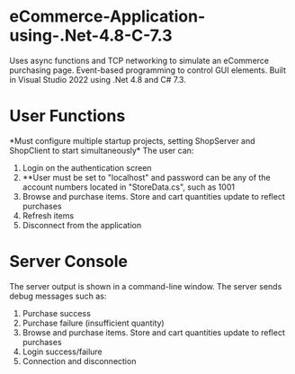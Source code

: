 # eCommerce-Application-using-.Net-4.8-C-7.3
Uses async functions and TCP networking to simulate an eCommerce purchasing page. Event-based programming to control GUI elements.
Built in Visual Studio 2022 using .Net 4.8 and C# 7.3.

<h1>User Functions</h1>
*Must configure multiple startup projects, setting ShopServer and ShopClient to start simultaneously*
The user can:
<ol>
  <li>Login on the authentication screen</li>
  <li>**User must be set to "localhost" and password can be any of the account numbers located in "StoreData.cs", such as 1001</li>
  <li>Browse and purchase items. Store and cart quantities update to reflect purchases</li>
  <li>Refresh items</li>
  <li>Disconnect from the application</li>
</ol>

<h1>Server Console</h1>
The server output is shown in a command-line window. The server sends debug messages such as:
<ol>
  <li>Purchase success</li>
  <li>Purchase failure (insufficient quantity)</li>
  <li>Browse and purchase items. Store and cart quantities update to reflect purchases</li>
  <li>Login success/failure</li>
  <li>Connection and disconnection</li>
</ol>
